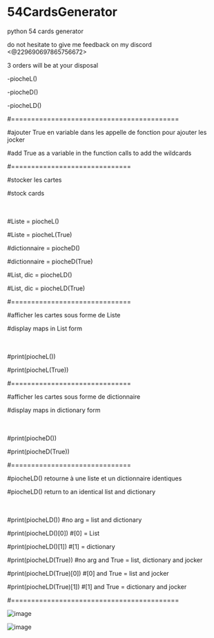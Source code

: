 # 54CardsGenerator
python 54 cards generator

do not hesitate to give me feedback on my discord <@229690697865756672>

3 orders will be at your disposal

-piocheL()

-piocheD()

-piocheLD()

#==========================================

#ajouter True en variable dans les appelle de fonction pour ajouter les jocker

#add True as a variable in the function calls to add the wildcards

#==============================

#stocker les cartes

#stock cards

ㅤ

#Liste = piocheL()

#Liste = piocheL(True)

#dictionnaire = piocheD()

#dictionnaire = piocheD(True)

#List, dic = piocheLD()

#List, dic = piocheLD(True)

#==============================

#afficher les cartes sous forme de Liste

#display maps in List form

ㅤ

#print(piocheL())

#print(piocheL(True))

#==============================

#afficher les cartes sous forme de dictionnaire

#display maps in dictionary form

ㅤ

#print(piocheD())

#print(piocheD(True))

#==============================

#piocheLD() retourne à une liste et un dictionnaire identiques

#piocheLD() return to an identical list and dictionary

ㅤ

#print(piocheLD())        #no arg = list and dictionary

#print(piocheLD()[0])     #[0] = List

#print(piocheLD()[1])     #[1] = dictionary

#print(piocheLD(True))    #no arg and True = list, dictionary and jocker

#print(piocheLD(True)[0]) #[0] and True = list and jocker

#print(piocheLD(True)[1]) #[1] and True = dictionary and jocker


#==========================================

![image](https://user-images.githubusercontent.com/70235437/123500643-e2208d80-d63f-11eb-9fab-7fdb9ae03dda.png)

  ![image](https://user-images.githubusercontent.com/70235437/123500732-66731080-d640-11eb-9ad0-b111f898da0a.png)

 
